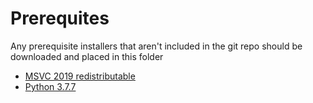 # Prerequites

Any prerequisite installers that aren't included in the git repo should be downloaded and placed in this folder

- [MSVC 2019 redistributable](https://support.microsoft.com/en-us/help/2977003/the-latest-supported-visual-c-downloads)
- [Python 3.7.7](https://www.python.org/ftp/python/3.7.7/python-3.7.7-amd64.exe)